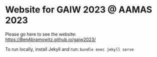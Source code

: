 # Website for GAIW 2023 @ AAMAS 2023

Please go here to see the website: https://BenAbramowitz.github.io/gaiw2023/

To run locally, install Jekyll and run: `bundle exec jekyll serve`

